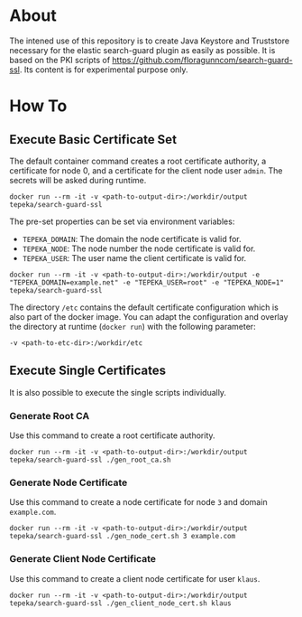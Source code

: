 # About

The intened use of this repository is to create Java Keystore and Truststore necessary for the elastic search-guard plugin as easily as possible. It is based on the PKI scripts of <https://github.com/floragunncom/search-guard-ssl>. Its content is for experimental purpose only.

# How To

## Execute Basic Certificate Set
The default container command creates a root certificate authority, a certificate for node 0, and a certificate for the client node user `admin`. The secrets will be asked during runtime.

`docker run --rm -it -v <path-to-output-dir>:/workdir/output tepeka/search-guard-ssl`

The pre-set properties can be set via environment variables:
* `TEPEKA_DOMAIN`: The domain the node certificate is valid for.
* `TEPEKA_NODE`: The node number the node certificate is valid for.
* `TEPEKA_USER`: The user name the client certificate is valid for.

`docker run --rm -it -v <path-to-output-dir>:/workdir/output -e "TEPEKA_DOMAIN=example.net" -e "TEPEKA_USER=root" -e "TEPEKA_NODE=1" tepeka/search-guard-ssl`

The directory `/etc` contains the default certificate configuration which is also part of the docker image. You can adapt the configuration and overlay the directory at runtime (`docker run`) with the following parameter:

`-v <path-to-etc-dir>:/workdir/etc`


## Execute Single Certificates
It is also possible to execute the single scripts individually.

### Generate Root CA
Use this command to create a root certificate authority.

`docker run --rm -it -v <path-to-output-dir>:/workdir/output tepeka/search-guard-ssl ./gen_root_ca.sh`

### Generate Node Certificate
Use this command to create a node certificate for node `3` and domain `example.com`.

`docker run --rm -it -v <path-to-output-dir>:/workdir/output tepeka/search-guard-ssl ./gen_node_cert.sh 3 example.com`

### Generate Client Node Certificate
Use this command to create a client node certificate for user `klaus`.

`docker run --rm -it -v <path-to-output-dir>:/workdir/output tepeka/search-guard-ssl ./gen_client_node_cert.sh klaus`


